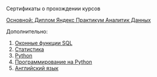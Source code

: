 
Сертификаты о прохождении курсов

[Основной: Диплом Яндекс Практикум Аналитик Данных](https://github.com/Davydkova/Davydkova-Data_analyst/blob/main/sertificates/%D0%AF%D0%BD%D0%B4%D0%B5%D0%BA%D1%81%20%D0%9F%D1%80%D0%B0%D0%BA%D1%82%D0%B8%D0%BA%D1%83%D0%BC%20DA.pdf) 



Дополнительно:

1. [Оконные функции SQL](https://github.com/Davydkova/Davydkova-Data_analyst/blob/main/sertificates/SQL%20.pdf)
2. [Статистика](https://github.com/Davydkova/Davydkova-Data_analyst/blob/main/sertificates/%D0%9A%D0%B0%D1%80%D0%BF%D0%BE%D0%B2_%D1%81%D1%82%D0%B0%D1%82%D0%B8%D1%81%D1%82%D0%B8%D0%BA%D0%B0.pdf)
3. [Python](https://github.com/Davydkova/Davydkova-Data_analyst/blob/main/sertificates/%D0%9F%D0%BE%D0%BA%D0%BE%D0%BB%D0%B5%D0%BD%D0%B8%D0%B5%20Python.pdf)
4. [Программирование на Python](https://github.com/Davydkova/Davydkova-Data_analyst/blob/main/sertificates/%D0%9F%D1%80%D0%BE%D0%B3%D1%80%D0%B0%D0%BC%D0%BC%D0%B8%D1%80%D0%BE%D0%B2%D0%B0%D0%BD%D0%B8%D0%B5%20%D0%BD%D0%B0%20Python.pdf)
5. [Английский язык](https://github.com/Davydkova/Davydkova-Data_analyst/blob/main/sertificates/English.jpg)
